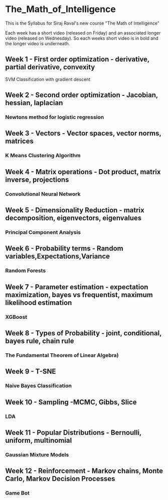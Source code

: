 # The_Math_of_Intelligence
This is the Syllabus for Siraj Raval's new course "The Math of Intelligence"

Each week has a short video (released on Friday) and an associated longer video (released on Wednesday). So each weeks short video is in bold and the longer video is underneath.

## Week 1 - First order optimization - derivative, partial derivative, convexity
 SVM Classification with gradient descent
## Week 2 - Second order optimization - Jacobian, hessian, laplacian
### Newtons method for logistic regression
## Week 3 - Vectors - Vector spaces, vector norms, matrices
### K Means Clustering Algorithm
## Week 4 - Matrix operations - Dot product, matrix inverse, projections
### Convolutional Neural Network
## Week 5 - Dimensionality Reduction - matrix decomposition, eigenvectors, eigenvalues
### Principal Component Analysis 
## Week 6 - Probability terms - Random variables,Expectations,Variance 
### Random Forests 
## Week 7 - Parameter estimation - expectation maximization, bayes vs frequentist, maximum likelihood estimation
### XGBoost 
## Week 8 - Types of Probability - joint, conditional, bayes rule, chain rule 
### The Fundamental Theorem of Linear Algebra)
## Week 9 - T-SNE 
### Naive Bayes Classification
## Week 10 - Sampling -MCMC, Gibbs, Slice
### LDA
## Week 11 - Popular Distributions - Bernoulli, uniform, multinomial
### Gaussian Mixture Models
## Week 12 - Reinforcement - Markov chains, Monte Carlo, Markov Decision Processes
### Game Bot 

